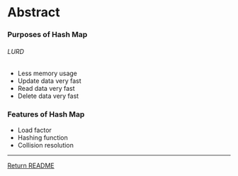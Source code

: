 # Abstract

### Purposes of Hash Map
###### LURD
- Less memory usage
- Update data very fast
- Read data very fast
- Delete data very fast

### Features of Hash Map
- Load factor
- Hashing function
- Collision resolution

----
[Return README](./README.md)